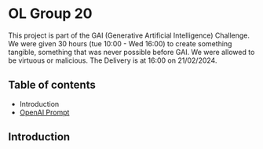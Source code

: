 # OL Group 20
This project is part of the GAI (Generative Artificial Intelligence) Challenge. 
We were given 30 hours (tue 10:00 - Wed 16:00) to create something tangible, something that was never possible before GAI.
We were allowed to be virtuous or malicious. The Delivery is at 16:00 on 21/02/2024.

## Table of contents

* Introduction
* [OpenAI Prompt](OpenAI-Prompt.md)

## Introduction
